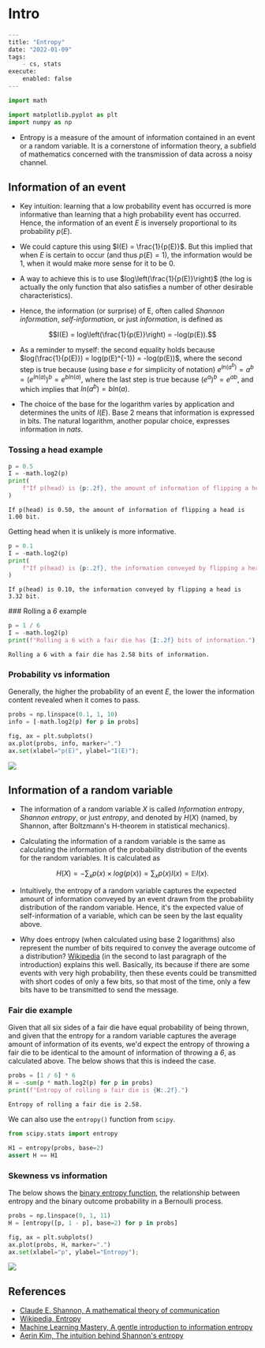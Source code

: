 # Intro


``` python
---
title: "Entropy"
date: "2022-01-09"
tags:
    - cs, stats
execute:
    enabled: false
---
```

``` python
import math

import matplotlib.pyplot as plt
import numpy as np
```

-   Entropy is a measure of the amount of information contained in an event or a random variable. It is a cornerstone of information theory, a subfield of mathematics concerned with the transmission of data across a noisy channel.

## Information of an event

-   Key intuition: learning that a low probability event has occurred is more informative than learning that a high probability event has occurred. Hence, the information of an event $E$ is inversely proportional to its probability $p(E)$.

-   We could capture this using $I(E) = \frac{1}{p(E)}$. But this implied that when $E$ is certain to occur (and thus $p(E) = 1$), the information would be 1, when it would make more sense for it to be 0.

-   A way to achieve this is to use $log\left(\frac{1}{p(E)}\right)$ (the log is actually the only function that also satisfies a number of other desirable characteristics).

-   Hence, the information (or surprise) of E, often called *Shannon information*, *self-information*, or just *information*, is defined as

$$I(E) = log\left(\frac{1}{p(E)}\right) = -log(p(E)).$$

-   As a reminder to myself: the second equality holds because $log(\frac{1}{p(E)}) = log(p(E)^{-1}) = -log(p(E))$, where the second step is true because (using base $e$ for simplicity of notation) $e^{ln(a^b)} = a^b = (e^{ln(a)})^b = e^{bln(a)}$, where the last step is true because $(e^a)^b = e^{ab}$, and which implies that $ln(a^b) = bln(a)$.

-   The choice of the base for the logarithm varies by application and determines the units of $I(E)$. Base 2 means that information is expressed in bits. The natural logarithm, another popular choice, expresses information in *nats*.

### Tossing a head example

``` python
p = 0.5
I = -math.log2(p)
print(
    f"If p(head) is {p:.2f}, the amount of information of flipping a head is {I:.2f} bit."
)
```

    If p(head) is 0.50, the amount of information of flipping a head is 1.00 bit.

Getting head when it is unlikely is more informative.

``` python
p = 0.1
I = -math.log2(p)
print(
    f"If p(head) is {p:.2f}, the information conveyed by flipping a head is {I:.2f} bit."
)
```

    If p(head) is 0.10, the information conveyed by flipping a head is 3.32 bit.

### Rolling a *6* example

``` python
p = 1 / 6
I = -math.log2(p)
print(f"Rolling a 6 with a fair die has {I:.2f} bits of information.")
```

    Rolling a 6 with a fair die has 2.58 bits of information.

### Probability vs information

Generally, the higher the probability of an event $E$, the lower the information content revealed when it comes to pass.

``` python
probs = np.linspace(0.1, 1, 10)
info = [-math.log2(p) for p in probs]

fig, ax = plt.subplots()
ax.plot(probs, info, marker=".")
ax.set(xlabel="p(E)", ylabel="I(E)");
```

![](entropy_files/figure-markdown_strict/cell-7-output-1.png)

## Information of a random variable

-   The information of a random variable *X* is called *Information entropy*, *Shannon entropy*, or just *entropy*, and denoted by $H(X)$ (named, by Shannon, after Boltzmann's H-theorem in statistical mechanics).

-   Calculating the information of a random variable is the same as calculating the information of the probability distribution of the events for the random variables. It is calculated as

$$H(X) = -\sum_x p(x) \times log(p(x)) = \sum_x p(x)I(x) = \mathbb{E} I(x).$$

-   Intuitively, the entropy of a random variable captures the expected amount of information conveyed by an event drawn from the probability distribution of the random variable. Hence, it's the expected value of self-information of a variable, which can be seen by the last equality above.

-   Why does entropy (when calculated using base 2 logarithms) also represent the number of bits required to convey the average outcome of a distribution? [Wikipedia](https://en.wikipedia.org/wiki/Entropy_&28information_theory%29#Introduction) (in the second to last paragraph of the introduction) explains this well. Basically, its because if there are some events with very high probability, then these events could be transmitted with short codes of only a few bits, so that most of the time, only a few bits have to be transmitted to send the message.

### Fair die example

Given that all six sides of a fair die have equal probability of being thrown, and given that the entropy for a random variable captures the average amount of information of its events, we'd expect the entropy of throwing a fair die to be identical to the amount of information of throwing a *6*, as calculated above. The below shows that this is indeed the case.

``` python
probs = [1 / 6] * 6
H = -sum(p * math.log2(p) for p in probs)
print(f"Entropy of rolling a fair die is {H:.2f}.")
```

    Entropy of rolling a fair die is 2.58.

We can also use the `entropy()` function from `scipy`.

``` python
from scipy.stats import entropy

H1 = entropy(probs, base=2)
assert H == H1
```

### Skewness vs information

The below shows the [binary entropy function](https://en.wikipedia.org/wiki/Binary_entropy_function), the relationship between entropy and the binary outcome probability in a Bernoulli process.

``` python
probs = np.linspace(0, 1, 11)
H = [entropy([p, 1 - p], base=2) for p in probs]

fig, ax = plt.subplots()
ax.plot(probs, H, marker=".")
ax.set(xlabel="p", ylabel="Entropy");
```

![](entropy_files/figure-markdown_strict/cell-10-output-1.png)

## References

-   [Claude E. Shannon, A mathematical theory of communication](http://www.all.net/refs/shannon1948.pdf)
-   [Wikipedia, Entropy](https://en.wikipedia.org/wiki/Entropy_%28information_theory%29)
-   [Machine Learning Mastery, A gentle introduction to information entropy](https://machinelearningmastery.com/what-is-information-entropy/)
-   [Aerin Kim, The intuition behind Shannon's entropy](https://towardsdatascience.com/the-intuition-behind-shannons-entropy-e74820fe9800)

